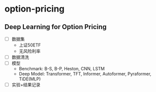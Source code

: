 # option-pricing
## Deep Learning for Option Pricing

- [ ] 数据集
  - 上证50ETF
  - 无风险利率
- [ ] 数据清洗
- [ ] 模型
  - Benchmark: B-S, B-P, Heston, CNN, LSTM
  - Deep Model: Transformer, TFT, Informer, Autoformer, Pyraformer, TiDE(MLP)
- [ ] 实验+结果记录
